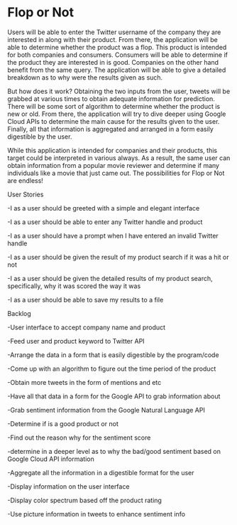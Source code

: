 # Flop or Not

Users will be able to enter the Twitter username of the company they are interested in along with their product. From there, the application will be able to determine whether the product was a flop. This product is intended for both companies and consumers. Consumers will be able to determine if the product they are interested in is good. Companies on the other hand benefit from the same query. The application will be able to give a detailed breakdown as to why were the results given as such.

But how does it work? Obtaining the two inputs from the user, tweets will be grabbed at various times to obtain adequate information for prediction. There will be some sort of algorithm to determine whether the product is new or old. From there, the application will try to dive deeper using Google Cloud APIs to determine the main cause for the results given to the user.  Finally, all that information is aggregated and arranged in a form easily digestible by the user.

While this application is intended for companies and their products, this target could be interpreted in various always. As a result, the same user can obtain information from a popular movie reviewer and determine if many individuals like a movie that just came out. The possibilities for Flop or Not are endless!

User Stories

-I as a user should be greeted with a simple and elegant interface

-I as a user should be able to enter any Twitter handle and product

-I as a user should have a prompt when I have entered an invalid Twitter handle

-I as a user should be given the result of my product search if it was a hit or not

-I as a user should be given the detailed results of my product search, specifically, why it was scored the way it was

-I as a user should be able to save my results to a file

Backlog

-User interface to accept company name and product

-Feed user and product keyword to Twitter API

-Arrange the data in a form that is easily digestible by the program/code

-Come up with an algorithm to figure out the time period of the product

-Obtain more tweets in the form of mentions and etc

-Have all that data in a form for the Google API to grab information about

-Grab sentiment information from the Google Natural Language API

-Determine if is a good product or not

-Find out the reason why for the sentiment score

-determine in a deeper level as to why the bad/good sentiment based on Google Cloud API information

-Aggregate all the information in a digestible format for the user

-Display information on the user interface

-Display color spectrum based off the product rating

-Use picture information in tweets to enhance sentiment info
